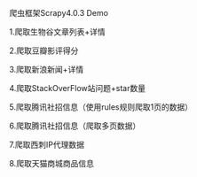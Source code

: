 爬虫框架Scrapy4.0.3 Demo

1.爬取生物谷文章列表+详情

2.爬取豆瓣影评得分

3.爬取新浪新闻+详情

4.爬取StackOverFlow站问题+star数量

5.爬取腾讯社招信息（使用rules规则爬取1页的数据）

6.爬取腾讯社招信息（爬取多页数据）

7.爬取西刺IP代理数据

8.爬取天猫商城商品信息
